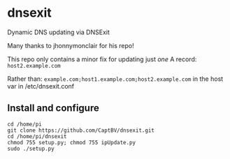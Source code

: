 # dnsexit
Dynamic DNS updating via DNSExit

Many thanks to jhonnymonclair for his repo!

This repo only contains a minor fix for updating just <em>one</em> A record:
```host2.example.com```

Rather than:
```example.com;host1.example.com;host2.example.com```
in the host var in /etc/dnsexit.conf

## Install and configure ##
```
cd /home/pi
git clone https://github.com/CaptBV/dnsexit.git
cd /home/pi/dnsexit
chmod 755 setup.py; chmod 755 ipUpdate.py
sudo ./setup.py
```
